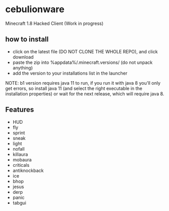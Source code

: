 # cebulionware
Minecraft 1.8 Hacked Client
(Work in progress)

## how to install
* click on the latest file (DO NOT CLONE THE WHOLE REPO), and click download
* paste the zip into %appdata%/.minecraft.versions/ (do not unpack anything)
* add the version to your installations list in the launcher

NOTE: b1 version requires java 11 to run, if you run it with java 8 you'll only get errors, so install java 11 (and select the right executable in the installation properties) or wait for the next release, which will require java 8.

## Features
* HUD
* fly
* sprint
* sneak
* light
* nofall
* killaura
* mobaura
* criticals
* antiknockback
* ice
* bhop
* jesus
* derp
* panic
* tabgui
